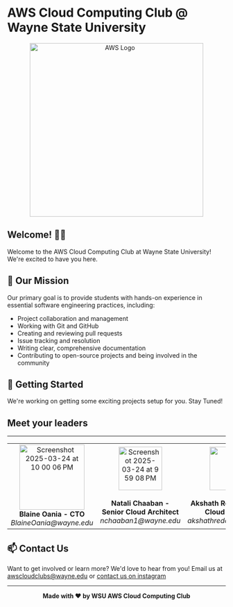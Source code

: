 # AWS Cloud Computing Club @ Wayne State University

<div align="center">
  <img width="400" src="https://github.com/user-attachments/assets/7daeddd2-3ae3-4a1a-8867-73d35696f75c" alt="AWS Logo">
</div>

## Welcome! 👋🏻

Welcome to the AWS Cloud Computing Club at Wayne State University! We're excited to have you here.

## 🎯 Our Mission

Our primary goal is to provide students with hands-on experience in essential software engineering practices, including:

- Project collaboration and management
- Working with Git and GitHub
- Creating and reviewing pull requests
- Issue tracking and resolution
- Writing clear, comprehensive documentation
- Contributing to open-source projects and being involved in the community

## 🚀 Getting Started

We're working on getting some exciting projects setup for you. Stay Tuned!

## Meet your leaders


---
<table>
  <tr>
    <td align="center">
      <img width="150" alt="Screenshot 2025-03-24 at 10 00 06 PM" src="https://github.com/user-attachments/assets/42b81336-813b-4a3f-bb13-eeebe3182908" /> <br>
      <strong>Blaine Oania - CTO</strong><br>
      <em>BlaineOania@wayne.edu</em>
    </td>
    <td align="center">
      <img width="100" alt="Screenshot 2025-03-24 at 9 59 08 PM" src="https://github.com/user-attachments/assets/c411dde3-d732-4077-98cf-391862ebd8e2" /><br> <br>
      <strong>Natali Chaaban - Senior Cloud Architect</strong><br>
      <em>nchaaban1@wayne.edu</em>
    </td>
    <td align="center">
      <img src="https://github.com/user-attachments/assets/2440439f-c54c-4ec9-b9c5-14b5bf2b1fcf" width="100"/><br> <br>
      <strong>Akshath Reddy - Senior Cloud Architect</strong><br>
      <em>akshathreddy@wayne.edu</em>
    </td>
  </tr>
</table>


## 📫 Contact Us

Want to get involved or learn more? We'd love to hear from you!
Email us at awscloudclubs@wayne.edu or [contact us on instagram ](https://www.instagram.com/awscloudwsu/)

<div align="center">

----

**Made with ❤️ by WSU AWS Cloud Computing Club**

</div>
